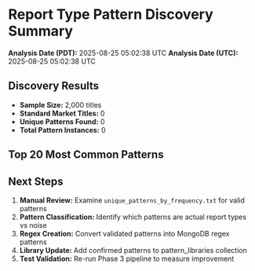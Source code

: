 # Report Type Pattern Discovery Summary

**Analysis Date (PDT):** 2025-08-25 05:02:38 UTC
**Analysis Date (UTC):** 2025-08-25 05:02:38 UTC

## Discovery Results

- **Sample Size:** 2,000 titles
- **Standard Market Titles:** 0
- **Unique Patterns Found:** 0
- **Total Pattern Instances:** 0

## Top 20 Most Common Patterns


## Next Steps

1. **Manual Review:** Examine `unique_patterns_by_frequency.txt` for valid patterns
2. **Pattern Classification:** Identify which patterns are actual report types vs noise
3. **Regex Creation:** Convert validated patterns into MongoDB regex patterns
4. **Library Update:** Add confirmed patterns to pattern_libraries collection
5. **Test Validation:** Re-run Phase 3 pipeline to measure improvement
